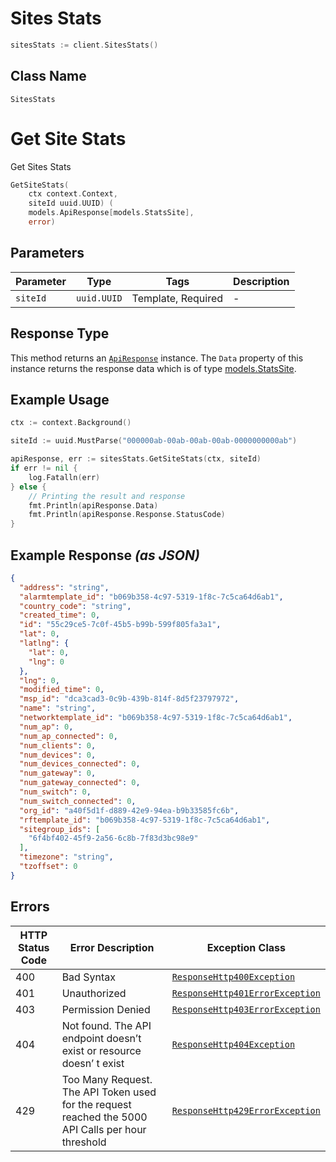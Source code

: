 # Sites Stats

```go
sitesStats := client.SitesStats()
```

## Class Name

`SitesStats`


# Get Site Stats

Get Sites Stats

```go
GetSiteStats(
    ctx context.Context,
    siteId uuid.UUID) (
    models.ApiResponse[models.StatsSite],
    error)
```

## Parameters

| Parameter | Type | Tags | Description |
|  --- | --- | --- | --- |
| `siteId` | `uuid.UUID` | Template, Required | - |

## Response Type

This method returns an [`ApiResponse`](../../doc/api-response.md) instance. The `Data` property of this instance returns the response data which is of type [models.StatsSite](../../doc/models/stats-site.md).

## Example Usage

```go
ctx := context.Background()

siteId := uuid.MustParse("000000ab-00ab-00ab-00ab-0000000000ab")

apiResponse, err := sitesStats.GetSiteStats(ctx, siteId)
if err != nil {
    log.Fatalln(err)
} else {
    // Printing the result and response
    fmt.Println(apiResponse.Data)
    fmt.Println(apiResponse.Response.StatusCode)
}
```

## Example Response *(as JSON)*

```json
{
  "address": "string",
  "alarmtemplate_id": "b069b358-4c97-5319-1f8c-7c5ca64d6ab1",
  "country_code": "string",
  "created_time": 0,
  "id": "55c29ce5-7c0f-45b5-b99b-599f805fa3a1",
  "lat": 0,
  "latlng": {
    "lat": 0,
    "lng": 0
  },
  "lng": 0,
  "modified_time": 0,
  "msp_id": "dca3cad3-0c9b-439b-814f-8d5f23797972",
  "name": "string",
  "networktemplate_id": "b069b358-4c97-5319-1f8c-7c5ca64d6ab1",
  "num_ap": 0,
  "num_ap_connected": 0,
  "num_clients": 0,
  "num_devices": 0,
  "num_devices_connected": 0,
  "num_gateway": 0,
  "num_gateway_connected": 0,
  "num_switch": 0,
  "num_switch_connected": 0,
  "org_id": "a40f5d1f-d889-42e9-94ea-b9b33585fc6b",
  "rftemplate_id": "b069b358-4c97-5319-1f8c-7c5ca64d6ab1",
  "sitegroup_ids": [
    "6f4bf402-45f9-2a56-6c8b-7f83d3bc98e9"
  ],
  "timezone": "string",
  "tzoffset": 0
}
```

## Errors

| HTTP Status Code | Error Description | Exception Class |
|  --- | --- | --- |
| 400 | Bad Syntax | [`ResponseHttp400Exception`](../../doc/models/response-http-400-exception.md) |
| 401 | Unauthorized | [`ResponseHttp401ErrorException`](../../doc/models/response-http-401-error-exception.md) |
| 403 | Permission Denied | [`ResponseHttp403ErrorException`](../../doc/models/response-http-403-error-exception.md) |
| 404 | Not found. The API endpoint doesn’t exist or resource doesn’ t exist | [`ResponseHttp404Exception`](../../doc/models/response-http-404-exception.md) |
| 429 | Too Many Request. The API Token used for the request reached the 5000 API Calls per hour threshold | [`ResponseHttp429ErrorException`](../../doc/models/response-http-429-error-exception.md) |

